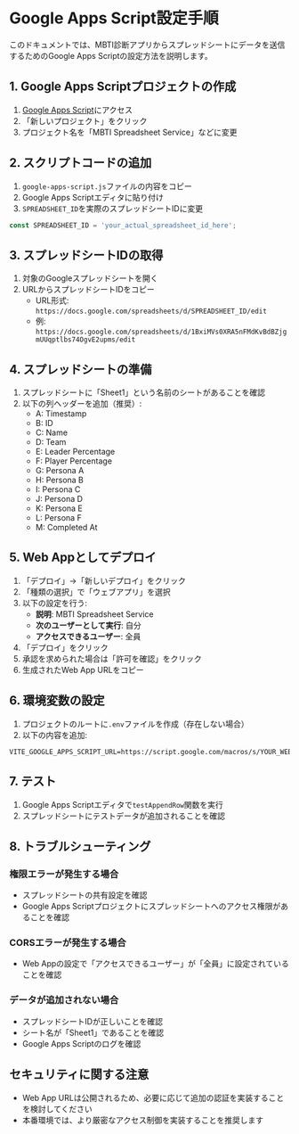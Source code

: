 # Google Apps Script設定手順

このドキュメントでは、MBTI診断アプリからスプレッドシートにデータを送信するためのGoogle Apps Scriptの設定方法を説明します。

## 1. Google Apps Scriptプロジェクトの作成

1. [Google Apps Script](https://script.google.com/)にアクセス
2. 「新しいプロジェクト」をクリック
3. プロジェクト名を「MBTI Spreadsheet Service」などに変更

## 2. スクリプトコードの追加

1. `google-apps-script.js`ファイルの内容をコピー
2. Google Apps Scriptエディタに貼り付け
3. `SPREADSHEET_ID`を実際のスプレッドシートIDに変更

```javascript
const SPREADSHEET_ID = 'your_actual_spreadsheet_id_here';
```

## 3. スプレッドシートIDの取得

1. 対象のGoogleスプレッドシートを開く
2. URLからスプレッドシートIDをコピー
   - URL形式: `https://docs.google.com/spreadsheets/d/SPREADSHEET_ID/edit`
   - 例: `https://docs.google.com/spreadsheets/d/1BxiMVs0XRA5nFMdKvBdBZjgmUUqptlbs74OgvE2upms/edit`

## 4. スプレッドシートの準備

1. スプレッドシートに「Sheet1」という名前のシートがあることを確認
2. 以下の列ヘッダーを追加（推奨）:
   - A: Timestamp
   - B: ID
   - C: Name
   - D: Team
   - E: Leader Percentage
   - F: Player Percentage
   - G: Persona A
   - H: Persona B
   - I: Persona C
   - J: Persona D
   - K: Persona E
   - L: Persona F
   - M: Completed At

## 5. Web Appとしてデプロイ

1. 「デプロイ」→「新しいデプロイ」をクリック
2. 「種類の選択」で「ウェブアプリ」を選択
3. 以下の設定を行う:
   - **説明**: MBTI Spreadsheet Service
   - **次のユーザーとして実行**: 自分
   - **アクセスできるユーザー**: 全員
4. 「デプロイ」をクリック
5. 承認を求められた場合は「許可を確認」をクリック
6. 生成されたWeb App URLをコピー

## 6. 環境変数の設定

1. プロジェクトのルートに`.env`ファイルを作成（存在しない場合）
2. 以下の内容を追加:

```env
VITE_GOOGLE_APPS_SCRIPT_URL=https://script.google.com/macros/s/YOUR_WEB_APP_ID/exec
```

## 7. テスト

1. Google Apps Scriptエディタで`testAppendRow`関数を実行
2. スプレッドシートにテストデータが追加されることを確認

## 8. トラブルシューティング

### 権限エラーが発生する場合
- スプレッドシートの共有設定を確認
- Google Apps Scriptプロジェクトにスプレッドシートへのアクセス権限があることを確認

### CORSエラーが発生する場合
- Web Appの設定で「アクセスできるユーザー」が「全員」に設定されていることを確認

### データが追加されない場合
- スプレッドシートIDが正しいことを確認
- シート名が「Sheet1」であることを確認
- Google Apps Scriptのログを確認

## セキュリティに関する注意

- Web App URLは公開されるため、必要に応じて追加の認証を実装することを検討してください
- 本番環境では、より厳密なアクセス制御を実装することを推奨します
